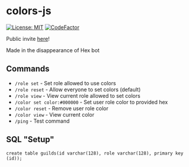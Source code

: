 # colors-js

[![License: MIT](https://img.shields.io/badge/License-MIT-yellow.svg)](https://github.com/3zachm/colors-js/blob/main/LICENSE)
[![CodeFactor](https://www.codefactor.io/repository/github/3zachm/colors-js/badge)](https://www.codefactor.io/repository/github/3zachm/colors-js) 

Public invite [here](https://3zachm.dev/asayake/)!

Made in the disappearance of Hex bot

## Commands

- `/role set` - Set role allowed to use colors
- `/role reset` - Allow everyone to set colors (default)
- `/role view` - View current role allowed to set colors
- `/color set color:#000000` - Set user role color to provided hex
- `/color reset` - Remove user role color
- `/color view` - View current color
- `/ping` - Test command

## SQL "Setup"

`create table guilds(id varchar(128), role varchar(128), primary key (id));`
